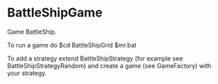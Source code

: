 BattleShipGame
==============

Game BattleShip.

To run a game do
$cd BattleShipGrid
$mr.bat

To add a strategy extend BattleShipStrategy (for example see BattleShipStrategyRandom) and create a game (see GameFactory) with your strategy.
